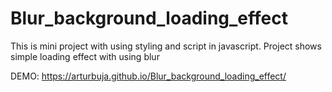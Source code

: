 # Blur_background_loading_effect
This is mini project with using styling and script in javascript. Project shows simple loading effect with using blur

DEMO: https://arturbuja.github.io/Blur_background_loading_effect/
